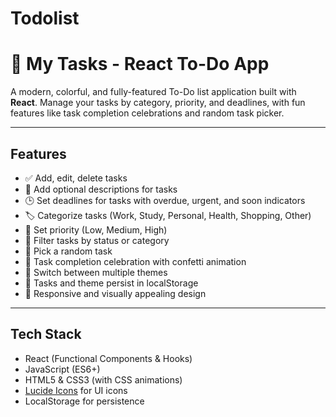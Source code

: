 # Todolist
# 🌟 My Tasks - React To-Do App

A modern, colorful, and fully-featured To-Do list application built with **React**. Manage your tasks by category, priority, and deadlines, with fun features like task completion celebrations and random task picker.

---

## **Features**

- ✅ Add, edit, delete tasks
- 📝 Add optional descriptions for tasks
- 🕒 Set deadlines for tasks with overdue, urgent, and soon indicators
- 🏷️ Categorize tasks (Work, Study, Personal, Health, Shopping, Other)
- 🚦 Set priority (Low, Medium, High)
- 🎯 Filter tasks by status or category
- 🎲 Pick a random task
- 🎉 Task completion celebration with confetti animation
- 🌈 Switch between multiple themes
- 💾 Tasks and theme persist in localStorage
- 📱 Responsive and visually appealing design

---

## **Tech Stack**

- React (Functional Components & Hooks)
- JavaScript (ES6+)
- HTML5 & CSS3 (with CSS animations)
- [Lucide Icons](https://lucide.dev/) for UI icons
- LocalStorage for persistence
